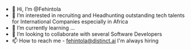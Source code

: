 - 👋 Hi, I’m @Fehintola
- 👀 I’m interested in recruiting and Headhunting outstanding tech talents for International Companies especially in Africa
- 🌱 I’m currently learning ...
- 💞️ I’m looking to collaborate with several Software Developers 
- 📫 How to reach me - fehintola@distinct.ai
I'm always hiring
<!---
Fehintola-K/Fehintola-K is a ✨ special ✨ repository because its `README.md` (this file) appears on your GitHub profile.
You can click the Preview link to take a look at your changes.
--->
